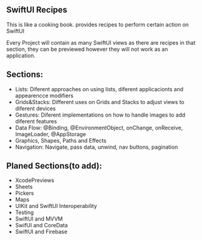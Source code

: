 ## SwiftUI Recipes

This is like a cooking book.
provides recipes to perform certain action on SwiftUI

Every Project will contain as many SwiftUI views as there are recipes in that section, they can be previewed however they will not work as an application.

## Sections:

- Lists: Diferent approaches on using lists, diferent applicacionts and appearencce modifiers
- Grids&Stacks: Different uses on Grids and Stacks to adjust views to diferent devices
- Gestures: Diferent implementations on how to handle images to add diferent features
- Data Flow: @Binding, @EnvironmentObject, onChange, onReceive, ImageLoader, @AppStorage
- Graphics, Shapes, Paths and Effects
- Navigation: Navigate, pass data, unwind, nav buttons, pagination


## Planed Sections(to add):
- XcodePreviews
- Sheets
- Pickers
- Maps
- UIKit and SwiftUI Interoperability
- Testing
- SwiftUI and MVVM
- SwifUI and CoreData
- SwiftUI and Firebase
